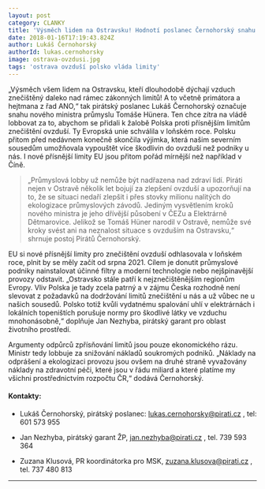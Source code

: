 ```yaml
---
layout: post
category: CLANKY
title: 'Výsměch lidem na Ostravsku! Hodnotí poslanec Černohorský snahu ministra průmyslu pomoci Polsku dál znečišťovat ovzduší v kraji'
date: 2018-01-16T17:19:43.824Z
author: Lukáš Černohorský
authorId: lukas.cernohorsky
image: ostrava-ovzdusi.jpg
tags: 'ostrava ovzduší polsko vláda limity'
---
```



„Výsměch všem lidem na Ostravsku, kteří dlouhodobě dýchají vzduch znečištěný daleko nad rámec zákonných limitů! A to včetně primátora a hejtmana z řad ANO,“ tak pirátský poslanec Lukáš Černohorský označuje snahu nového ministra průmyslu Tomáše Hünera. Ten chce zítra na vládě lobbovat za to, abychom se přidali k žalobě Polska proti přísnějším limitům znečištění ovzduší. Ty Evropská unie schválila v loňském roce. Polsku přitom před nedávnem konečně skončila výjimka, která našim severním sousedům umožňovala vypouštět více škodlivin do ovzduší než podniky u nás. I nové přísnější limity EU jsou přitom pořád mírnější než například v Číně.
 
> „Průmyslová lobby už nemůže být nadřazena nad zdraví lidí. Piráti nejen v Ostravě několik let bojují za zlepšení ovzduší a upozorňují na to, že se situaci nedaří zlepšit i přes stovky milionu nalitých do ekologizace průmyslových závodů. Jediným vysvětlením kroků nového ministra je jeho dřívější působení v ČEZu a Elektrárně Dětmarovice. Jelikož se Tomáš Hüner narodil v Ostravě, nemůže své kroky svést ani na neznalost situace s ovzduším na Ostravsku,“ shrnuje postoj Pirátů Černohorský.
 
EU si nové přísnější limity pro znečištění ovzduší odhlasovala v loňském roce, plnit by se měly začít od srpna 2021. Cílem je donutit průmyslové podniky nainstalovat účinné filtry a moderní technologie nebo nejšpinavější provozy odstavit. „Ostravsko stále patří k nejznečištěnějším regionům Evropy. Vliv Polska je tady zcela patrný a v zájmu Česka rozhodně není slevovat z požadavků na dodržování limitů znečištění u nás a už vůbec ne u našich sousedů. Polsko totiž kvůli vydatnému spalování uhlí v elektrárnách i lokálních topeništích porušuje normy pro škodlivé látky ve vzduchu mnohonásobně,“ doplňuje Jan Nezhyba, pirátský garant pro oblast životního prostředí.
 
Argumenty odpůrců zpřísňování limitů jsou pouze ekonomického rázu. Ministr tedy lobbuje za snižování nákladů soukromých podniků. „Náklady na odprášení a ekologizaci provozu jsou ovšem na druhé straně vyvažovány náklady na zdravotní péči, které jsou v řádu miliard a které platíme my všichni prostřednictvím rozpočtu ČR,“ dodává Černohorský.

#### Kontakty:

- Lukáš Černohorský, pirátský poslanec: lukas.cernohorsky@pirati.cz , tel: 601 573 955

- Jan Nezhyba, pirátský garant ŽP, jan.nezhyba@pirati.cz , tel. 739 593 364

- Zuzana Klusová, PR koordinátorka pro MSK, zuzana.klusova@pirati.cz , tel. 737 480 813

 

- - -
